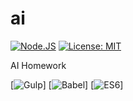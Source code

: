 # ai
[![Node.JS](https://img.shields.io/badge/npm-%3E%3D4.0-brightgreen.svg)](https://nodejs.org)
[![License: MIT](https://img.shields.io/badge/License-MIT-yellow.svg)](https://opensource.org/licenses/MIT)

AI Homework

[![Gulp](https://raw.githubusercontent.com/gulpjs/artwork/master/gulp-2x.png)]
[![Babel](https://raw.githubusercontent.com/gulpjs/artwork/master/gulp-2x.png)]
[![ES6](https://blog.codewithdan.com/wp-content/uploads/2016/04/es6-logo-300x300-270x250.png)]
